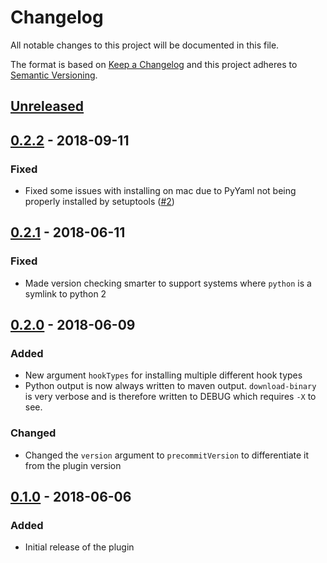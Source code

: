 # Changelog
All notable changes to this project will be documented in this file.

The format is based on [Keep a Changelog](https://keepachangelog.com/en/1.0.0/)
and this project adheres to [Semantic Versioning](https://semver.org/spec/v2.0.0.html).

## [Unreleased]

## [0.2.2] - 2018-09-11
### Fixed
- Fixed some issues with installing on mac due to PyYaml not being properly
  installed by setuptools
  ([#2](https://github.com/oslomarketsolutions/pre-commit-maven-plugin/issues/2))

## [0.2.1] - 2018-06-11
### Fixed
- Made version checking smarter to support systems where `python` is a symlink
  to python 2

## [0.2.0] - 2018-06-09
### Added
- New argument `hookTypes` for installing multiple different hook types
- Python output is now always written to maven output. `download-binary` is very
  verbose and is therefore written to DEBUG which requires `-X` to see.

### Changed
- Changed the `version` argument to `precommitVersion` to differentiate it from
  the plugin version

## [0.1.0] - 2018-06-06
### Added
- Initial release of the plugin

[Unreleased]: https://github.com/oslomarketsolutions/pre-commit-maven-plugin/compare/0.2.2...HEAD
[0.2.2]: https://github.com/oslomarketsolutions/pre-commit-maven-plugin/compare/0.2.1...0.2.2
[0.2.1]: https://github.com/oslomarketsolutions/pre-commit-maven-plugin/compare/0.2.0...0.2.1
[0.2.0]: https://github.com/oslomarketsolutions/pre-commit-maven-plugin/compare/0.1.0...0.2.0
[0.1.0]: https://github.com/oslomarketsolutions/pre-commit-maven-plugin/compare/e5dfac7097cb80b54dc3e802b453f40fd2f05fb6...0.1.0

